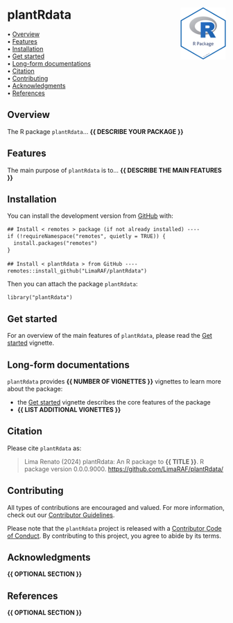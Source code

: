 <!-- README.md is generated from README.Rmd. Please edit that file -->

# plantRdata <img src="man/figures/package-sticker.png" align="right" style="float:right; height:120px;"/>

<!-- badges: start -->
<!-- badges: end -->
<p align="left">
• <a href="#overview">Overview</a><br> •
<a href="#features">Features</a><br> •
<a href="#installation">Installation</a><br> •
<a href="#get-started">Get started</a><br> •
<a href="#long-form-documentations">Long-form documentations</a><br> •
<a href="#citation">Citation</a><br> •
<a href="#contributing">Contributing</a><br> •
<a href="#acknowledgments">Acknowledgments</a><br> •
<a href="#references">References</a>
</p>

## Overview

The R package `plantRdata`… **{{ DESCRIBE YOUR PACKAGE }}**

## Features

The main purpose of `plantRdata` is to… **{{ DESCRIBE THE MAIN FEATURES
}}**

## Installation

You can install the development version from
[GitHub](https://github.com/) with:

    ## Install < remotes > package (if not already installed) ----
    if (!requireNamespace("remotes", quietly = TRUE)) {
      install.packages("remotes")
    }

    ## Install < plantRdata > from GitHub ----
    remotes::install_github("LimaRAF/plantRdata")

Then you can attach the package `plantRdata`:

    library("plantRdata")

## Get started

For an overview of the main features of `plantRdata`, please read the
[Get
started](https://LimaRAF.github.io/plantRdata/articles/plantRdata.html)
vignette.

## Long-form documentations

`plantRdata` provides **{{ NUMBER OF VIGNETTES }}** vignettes to learn
more about the package:

-   the [Get
    started](https://LimaRAF.github.io/plantRdata/articles/plantRdata.html)
    vignette describes the core features of the package
-   **{{ LIST ADDITIONAL VIGNETTES }}**

## Citation

Please cite `plantRdata` as:

> Lima Renato (2024) plantRdata: An R package to **{{ TITLE }}**. R
> package version 0.0.0.9000. <https://github.com/LimaRAF/plantRdata/>

## Contributing

All types of contributions are encouraged and valued. For more
information, check out our [Contributor
Guidelines](https://github.com/LimaRAF/plantRdata/blob/main/CONTRIBUTING.md).

Please note that the `plantRdata` project is released with a
[Contributor Code of
Conduct](https://contributor-covenant.org/version/2/1/CODE_OF_CONDUCT.html).
By contributing to this project, you agree to abide by its terms.

## Acknowledgments

**{{ OPTIONAL SECTION }}**

## References

**{{ OPTIONAL SECTION }}**
